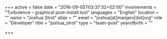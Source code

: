 +++
active = false
date = "2016-09-05T03:37:32+02:00"
involvements = "Turbulence – graphical post-install tool"
languages = "English"
location = ""
name = "Joshua Strot"
alias = ""
email = "joshua[at]manjaro[dot]org"
role = "Developer"
title = "joshua_strot"
type = "team-post"
yearofbirth = ""

+++

